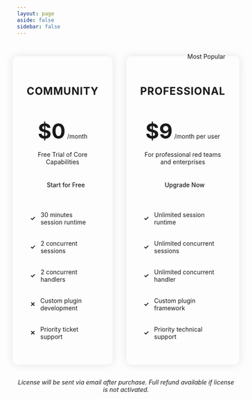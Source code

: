```yaml
---
layout: page
aside: false
sidebar: false
---
```


<div class="pricing-comparison">
  <div class="pricing-table">
    <div class="pricing-column basic">
      <div class="plan-header">
        <h3>COMMUNITY</h3>
        <div class="price">
          <span class="amount">$0</span>
          <span class="period">/month</span>
        </div>
        <p class="description">Free Trial of Core Capabilities</p>
        <a href="/guide/getting_start" class="cta-button">Start for Free</a>
      </div>
      <div class="features">
        <div class="feature-item">
          <span class="check">✓</span>
          <span>30 minutes session runtime</span>
        </div>
        <div class="feature-item">
          <span class="check">✓</span>
          <span>2 concurrent sessions</span>
        </div>
        <div class="feature-item">
          <span class="check">✓</span>
          <span>2 concurrent handlers</span>
        </div>
        <div class="feature-item disabled">
          <span class="cross">✕</span>
          <span>Custom plugin development</span>
        </div>
        <div class="feature-item disabled">
          <span class="cross">✕</span>
          <span>Priority ticket support</span>
        </div>
      </div>
    </div>
    <div class="pricing-column pro">
      <div class="popular-tag">Most Popular</div>
      <div class="plan-header">
        <h3>PROFESSIONAL</h3>
        <div class="price">
          <span class="amount">$9</span>
          <span class="period">/month per user</span>
        </div>
        <p class="description">For professional red teams and enterprises</p>
        <a href="https://www.creem.io/checkout/prod_50tkiXWWYeOfBOXPV83eei/ch_4RCvgrmKeH1dLv7flsTjHe" target="_blank" class="cta-button primary">Upgrade Now</a>
      </div>
      <div class="features">
        <div class="feature-item">
          <span class="check">✓</span>
          <span>Unlimited session runtime</span>
        </div>
        <div class="feature-item">
          <span class="check">✓</span>
          <span>Unlimited concurrent sessions</span>
        </div>
        <div class="feature-item">
          <span class="check">✓</span>
          <span>Unlimited concurrent handler</span>
        </div>
        <div class="feature-item">
          <span class="check">✓</span>
          <span>Custom plugin framework</span>
        </div>
        <div class="feature-item">
          <span class="check">✓</span>
          <span>Priority technical support</span>
        </div>
      </div>
    </div>
  </div>
  <p class="pricing-disclaimer">License will be sent via email after purchase. Full refund available if license is not activated.</p>
</div>

<style>
.pricing-comparison {
  padding: 2rem 0;
  font-family: var(--vp-font-family-base);
}

.pricing-disclaimer {
  text-align: center;
  font-size: 0.875rem;
  color: var(--vp-c-text-2);
  margin-top: 2rem;
  font-style: italic;
}

.pricing-table {
  display: flex;
  justify-content: center;
  gap: 2rem;
  margin: 0 auto;
  max-width: 1200px;
}

.pricing-column {
  flex: 1;
  max-width: 400px;
  border-radius: 12px;
  padding: 2rem;
  background: var(--vp-c-bg);
  box-shadow: 0 0 20px rgba(0, 0, 0, 0.1);
  position: relative;
  transition: all 0.3s ease;
}

.pricing-column.basic,
.pricing-column.pro {
  transform: scale(1);
}

.pricing-column.pro {
  border: 2px solid var(--vp-c-brand);
}

.popular-tag {
  position: absolute;
  top: -12px;
  right: 20px;
  background: var(--vp-c-brand);
  color: var(--vp-c-bg);
  padding: 4px 12px;
  border-radius: 12px;
  font-size: 0.875rem;
}

.plan-header {
  text-align: center;
  margin-bottom: 2rem;
}

.plan-header h3 {
  font-size: 1.5rem;
  margin-bottom: 2rem;
  color: var(--vp-c-text-1);
  text-transform: uppercase;
  letter-spacing: 1px;
  padding-bottom: 1rem;
  border-bottom: 2px solid var(--vp-c-divider);
}

.price {
  margin-bottom: 1rem;
}

.price .amount {
  font-size: 3rem;
  font-weight: bold;
  color: var(--vp-c-text-1);
}

.price .period {
  color: var(--vp-c-text-2);
}

.description {
  color: var(--vp-c-text-2);
  margin-bottom: 1.5rem;
}

.cta-button {
  display: inline-block;
  padding: 0.75rem 1.5rem;
  border-radius: 6px;
  text-decoration: none;
  font-weight: 500;
  transition: all 0.3s ease;
  width: 80%;
}

.cta-button:not(.primary) {
  border: 2px solid var(--vp-c-brand);
  color: var(--vp-c-brand);
}

.cta-button.primary {
  background: var(--vp-c-brand);
  color: var(--vp-c-bg);
}

.features {
  margin-top: 2rem;
}

.feature-item {
  display: flex;
  align-items: center;
  margin-bottom: 1rem;
  padding: 0.5rem;
  color: var(--vp-c-text-1);
}

.feature-item .check {
  color: var(--vp-c-green);
  margin-right: 0.75rem;
  font-weight: bold;
}

.feature-item .cross {
  color: var(--vp-c-red);
  margin-right: 0.75rem;
  font-weight: bold;
}

.feature-item.disabled {
  color: var(--vp-c-text-2);
}

@media (max-width: 768px) {
  .pricing-table {
    flex-direction: column;
    align-items: center;
    gap: 2rem;
  }
}

:root.dark .pricing-column {
  box-shadow: 0 0 20px rgba(0, 0, 0, 0.3);
}
</style>

